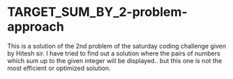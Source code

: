 # TARGET_SUM_BY_2-problem-approach
This is a solution of the 2nd problem of the saturday coding challenge given by Hitesh sir. I have tried to find out a solution where the pairs of numbers which sum up to the given integer will be displayed.. but this one is not the most efficient or optimized solution.
